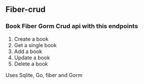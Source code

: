 ## Fiber-crud
### Book Fiber Gorm Crud api with this endpoints
1. Create a book 
2. Get a single book
3. Add a book
4. Update a book
5. Delete a book

Uses Sqlite, Go, fiber and Gorm

